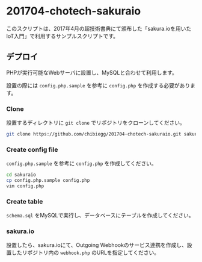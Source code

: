 # 201704-chotech-sakuraio

このスクリプトは、2017年4月の超技術書典にて頒布した「sakura.ioを用いたIoT入門」で利用するサンプルスクリプトです。


## デプロイ

PHPが実行可能なWebサーバに設置し、MySQLと合わせて利用します。

設置の際には `config.php.sample` を参考に `config.php` を作成する必要があります。


### Clone

設置するディレクトリに `git clone` でリポジトリをクローンしてください。

```bash
git clone https://github.com/chibiegg/201704-chotech-sakuraio.git sakuraio
```


### Create config file

`config.php.sample` を参考に `config.php` を作成してください。

```bash
cd sakuraio
cp config.php.sample config.php
vim config.php
```


### Create table

`schema.sql` をMySQLで実行し、データベースにテーブルを作成してください。


### sakura.io

設置したら、sakura.ioにて、Outgoing Webhookのサービス連携を作成し、設置したリポジトリ内の `webhook.php` のURLを指定してください。
